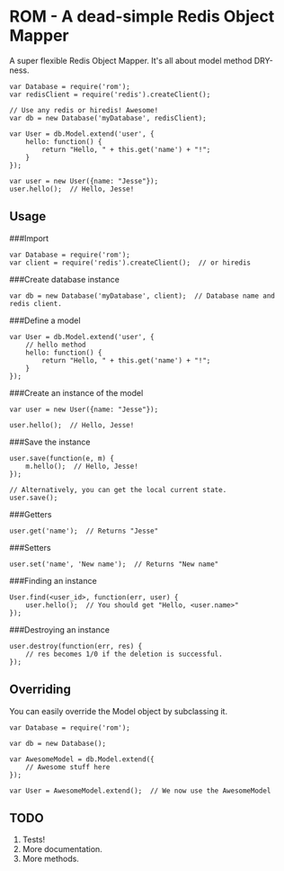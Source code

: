 ROM - A dead-simple Redis Object Mapper
=======================================

A super flexible Redis Object Mapper. It's all about model method DRY-ness.


    var Database = require('rom');
    var redisClient = require('redis').createClient();

    // Use any redis or hiredis! Awesome!
    var db = new Database('myDatabase', redisClient);

    var User = db.Model.extend('user', {
        hello: function() {
            return "Hello, " + this.get('name') + "!";
        }
    });
    
    var user = new User({name: "Jesse"});
    user.hello();  // Hello, Jesse!

Usage
-----

###Import

    var Database = require('rom');
    var client = require('redis').createClient();  // or hiredis

###Create database instance

    var db = new Database('myDatabase', client);  // Database name and redis client.

###Define a model

    var User = db.Model.extend('user', {
        // hello method
        hello: function() {
            return "Hello, " + this.get('name') + "!";
        }
    });

###Create an instance of the model

    var user = new User({name: "Jesse"});

    user.hello();  // Hello, Jesse!

###Save the instance

    user.save(function(e, m) {
        m.hello();  // Hello, Jesse!
    });

    // Alternatively, you can get the local current state.
    user.save();

###Getters

    user.get('name');  // Returns "Jesse"

###Setters

    user.set('name', 'New name');  // Returns "New name"

###Finding an instance

    User.find(<user_id>, function(err, user) {
        user.hello();  // You should get "Hello, <user.name>"
    });

###Destroying an instance

    user.destroy(function(err, res) {
        // res becomes 1/0 if the deletion is successful.
    });

Overriding
----------

You can easily override the Model object by subclassing it.

    var Database = require('rom');

    var db = new Database();

    var AwesomeModel = db.Model.extend({
        // Awesome stuff here
    });

    var User = AwesomeModel.extend();  // We now use the AwesomeModel


TODO
----

1. Tests!
2. More documentation.
3. More methods.
